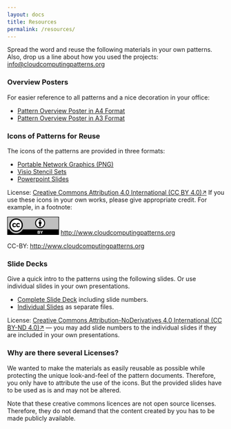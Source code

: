 ```yaml
---
layout: docs
title: Resources
permalink: /resources/
---
```

Spread the word and reuse the following materials in your own patterns. Also, drop us a line about how you used the projects: <info@cloudcomputingpatterns.org>

### Overview Posters
For easier reference to all patterns and a nice decoration in your office:

- [Pattern Overview Poster in A4 Format](/resources/pattern_overview_A4.pdf)
- [Pattern Overview Poster in A3 Format](/resources/pattern_overview_A3.pdf)

### Icons of Patterns for Reuse
The icons of the patterns are provided in three formats:

- [Portable Network Graphics (PNG)](/resources/cloudcomputingpatterns_icons_png.zip)
- [Visio Stencil Sets](/resources/cloudcomputingpatterns_icons_vsd.zip)
- [Powerpoint Slides](/resources/cloudcomputingpatterns_icons_ppt.zip)

License: [Creative Commons Attribution 4.0 International (CC BY 4.0)↗](http://creativecommons.org/licenses/by/4.0/)
If you use these icons in your own works, please give appropriate credit. For example, in a footnote:

<img src="/img/cc-by.png" alt="CC-BY"> http://www.cloudcomputingpatterns.org

CC-BY: http://www.cloudcomputingpatterns.org 

### Slide Decks
Give a quick intro to the patterns using the following slides. Or use individual slides in your own presentations.

- [Complete Slide Deck](/resources/cloudcomputingpatterns_slidedeck_complete.zip) including slide numbers.
- [Individual Slides](/resources/cloudcomputingpatterns_slidedeck_individual.zip) as separate files.

License: [Creative Commons Attribution-NoDerivatives 4.0 International (CC BY-ND 4.0)↗](http://creativecommons.org/licenses/by-nd/4.0/) &#8212; you may add  slide numbers to the individual slides if they are included in your own presentations.

### Why are there several Licenses?
We wanted to make the materials as easily reusable as possible while protecting the unique look-and-feel of the pattern documents. Therefore, you only have to attribute the use of the icons. But the provided slides have to be used as is and may not be altered.

Note that these creative commons licences are not open source licenses. Therefore, they do not demand that the content created by you has to be made publicly available.
